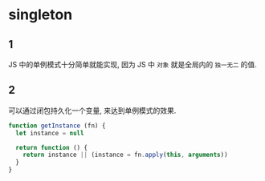 # singleton

## 1

JS 中的单例模式十分简单就能实现, 因为 JS 中 `对象` 就是全局内的 `独一无二` 的值.

## 2

可以通过闭包持久化一个变量, 来达到单例模式的效果.

```js
function getInstance (fn) {
  let instance = null

  return function () {
    return instance || (instance = fn.apply(this, arguments))
  }
}
```
